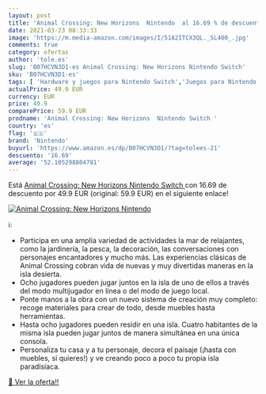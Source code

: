 ```yaml
---
layout: post
title: 'Animal Crossing: New Horizons  Nintendo  al 16.69 % de descuento'
date: 2021-03-23 08:33:33
image: 'https://m.media-amazon.com/images/I/51A2ITCX3QL._SL400_.jpg'
comments: true
category: ofertas
author: 'tole.es'
slug: 'B07HCVN3D1-es Animal Crossing: New Horizons Nintendo Switch'
sku: 'B07HCVN3D1-es'
tags: [ 'Hardware y juegos para Nintendo Switch','Juegos para Nintendo Switch','Videojuegos','nintendo', ]
actualPrice: 49.9 EUR
currency: EUR
price: 49.9
comparePrice: 59.9 EUR
prodname: 'Animal Crossing: New Horizons  Nintendo Switch '
country: 'es'
flag: '🇪🇸'
brand: 'Nintendo'
buyurl: 'https://www.amazon.es/dp/B07HCVN3D1/?tag=tolees-21'
descuento: '16.69'
average: '52.105298804781'
---
```


Está [Animal Crossing: New Horizons  Nintendo Switch ](https://www.amazon.es/dp/B07HCVN3D1/?tag=tolees-21) con 16.69 de descuento por 49.9 EUR (original: 59.9 EUR) en el siguiente enlace!

[![Animal Crossing: New Horizons  Nintendo ](https://m.media-amazon.com/images/I/51A2ITCX3QL._SL400_.jpg)](https://www.amazon.es/dp/B07HCVN3D1/?tag=tolees-21)

ℹ️:

- Participa en una amplia variedad de actividades la mar de relajantes, como la jardinería, la pesca, la decoración, las conversaciones con personajes encantadores y mucho más. Las experiencias clásicas de Animal Crossing cobran vida de nuevas y muy divertidas maneras en la isla desierta.
- Ocho jugadores pueden jugar juntos en la isla de uno de ellos a través del modo multijugador en línea o del modo de juego local.
- Ponte manos a la obra con un nuevo sistema de creación muy completo: recoge materiales para crear de todo, desde muebles hasta herramientas.
- Hasta ocho jugadores pueden residir en una isla. Cuatro habitantes de la misma isla pueden jugar juntos de manera simultánea en una única consola.
- Personaliza tu casa y a tu personaje, decora el paisaje (¡hasta con muebles, si quieres!) y ve creando poco a poco tu propia isla paradisíaca.

[🛒 Ver la oferta!!](https://www.amazon.es/dp/B07HCVN3D1/?tag=tolees-21)
